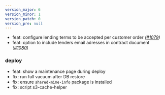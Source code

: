 ```yaml
---
version_major: 6
version_minor: 1
version_patch: 0
version_pre: null
---
```


- feat: configure lending terms to be accepted per customer order _([#1079](https://github.com/leihs/leihs/pull/1079))_
- feat: option to include lenders email adresses in contract document _([#1080](https://github.com/leihs/leihs/pull/1080))_

### deploy

- feat: show a maintenance page during deploy
- fix: run full vacuum after DB restore
- fix: ensure `shared-mime-info` package is installed
- fix: script s3-cache-helper
